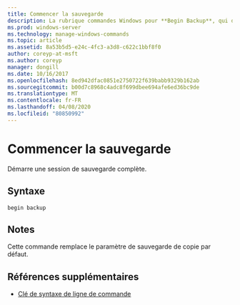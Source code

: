 ```yaml
---
title: Commencer la sauvegarde
description: La rubrique commandes Windows pour **Begin Backup**, qui démarre une session de sauvegarde complète.
ms.prod: windows-server
ms.technology: manage-windows-commands
ms.topic: article
ms.assetid: 8a53b5d5-e24c-4fc3-a3d8-c622c1bbf8f0
author: coreyp-at-msft
ms.author: coreyp
manager: dongill
ms.date: 10/16/2017
ms.openlocfilehash: 8ed942dfac0851e2750722f639babb9329b162ab
ms.sourcegitcommit: b00d7c8968c4adc8f699dbee694afe6ed36bc9de
ms.translationtype: MT
ms.contentlocale: fr-FR
ms.lasthandoff: 04/08/2020
ms.locfileid: "80850992"
---
```

# <a name="begin-backup"></a>Commencer la sauvegarde

Démarre une session de sauvegarde complète.

## <a name="syntax"></a>Syntaxe

```
begin backup
```

## <a name="remarks"></a>Notes

Cette commande remplace le paramètre de sauvegarde de copie par défaut.

## <a name="additional-references"></a>Références supplémentaires

- [Clé de syntaxe de ligne de commande](command-line-syntax-key.md)